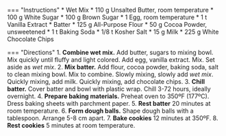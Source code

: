 === "Instructions"
    * Wet Mix
        * 110 g Unsalted Butter, room temperature
        * 100 g White Sugar
        * 100 g Brown Sugar
        * 1 Egg, room temperature
        * 1 t Vanilla Extract
    * Batter
        * 125 g All-Purpose Flour
        * 50 g Cocoa Powder, unsweetened
        * 1 t Baking Soda
        * 1/8 t Kosher Salt
        * 15 g Milk
        * 225 g White Chocolate Chips

=== "Directions"
    1. **Combine wet mix.** Add butter, sugars to mixing bowl. Mix quickly until fluffy and light colored. Add egg, vanilla extract. Mix. Set aside as *wet mix*.
    2. **Mix batter.** Add flour, cocoa powder, baking soda, salt to clean mixing bowl. Mix to combine. Slowly mixing, slowly add *wet mix*. Quickly mixing, add milk. Quickly mixing, add chocolate chips.
    3. **Chill batter.** Cover batter and bowl with plastic wrap. Chill 3-72 hours, ideally overnight.
    4. **Prepare baking materials.** Preheat oven to 350ºF (177ºC). Dress baking sheets with parchment paper.
    5. **Rest batter** 20 minutes at room temperature.
    6. **Form dough balls.** Shape dough balls with a tablespoon. Arrange 5-8 cm apart.
    7. **Bake cookies** 12 minutes at 350ºF.
    8. **Rest cookies** 5 minutes at room temperature.

[^1]:
    McKenney, Sally. ["Inside Out Chocolate Chip Cookies."](https://sallysbakingaddiction.com/inside-out-chocolate-chip-cookies/) *Sally's Baking Addiction.* 29 January 2020.
